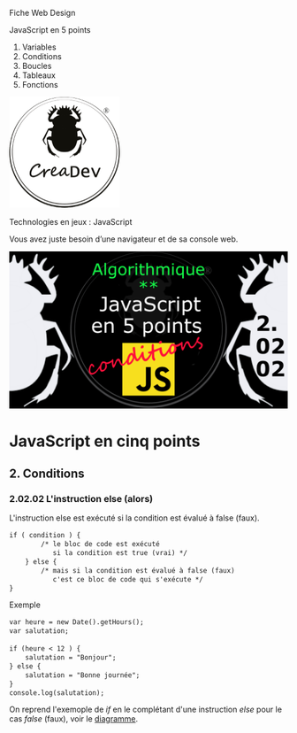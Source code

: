 Fiche Web Design

JavaScript en 5 points
1.  Variables
2.  Conditions
3.  Boucles
4.  Tableaux
5.  Fonctions

[![CreaDev](../images/logo-creadev-210207-R-200.png)](http://www.creadev.ninja/)

Technologies en jeux : JavaScript

Vous avez juste besoin d’une navigateur et de sa console web.

[![Le modulo en JavaScript](../images/JS-en-5-pts-02-02-02_else.png)](https://www.youtube.com/watch?v=W9KlTvff32s)

# JavaScript en cinq points
## 2. Conditions
### 2.02.02 L'instruction else (alors)

L'instruction else est exécuté si la condition est évalué à false (faux).

    if ( condition ) {  
            /* le bloc de code est exécuté 
               si la condition est true (vrai) */
        } else {
            /* mais si la condition est évalué à false (faux) 
               c'est ce bloc de code qui s'exécute */
    }

Exemple

    var heure = new Date().getHours(); 
	var salutation;

	if (heure < 12 ) {
		salutation = "Bonjour";
	} else {
		salutation = "Bonne journée";
	}
	console.log(salutation);    

On reprend l'exemople de *if* en le complétant d'une instruction *else* pour le cas *false* (faux), voir le [diagramme](../images/diagram/diagram-si-2.png).

